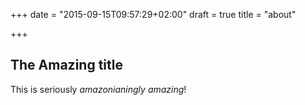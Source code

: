 +++
date = "2015-09-15T09:57:29+02:00"
draft = true
title = "about"

+++
## The Amazing title

This is seriously *amazonianingly amazing*!
